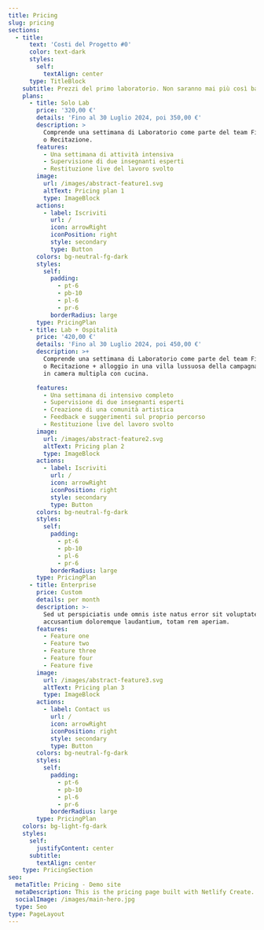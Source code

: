 ```yaml
---
title: Pricing
slug: pricing
sections:
  - title:
      text: 'Costi del Progetto #0'
      color: text-dark
      styles:
        self:
          textAlign: center
      type: TitleBlock
    subtitle: Prezzi del primo laboratorio. Non saranno mai più così bassi!
    plans:
      - title: Solo Lab
        price: '320,00 €'
        details: 'Fino al 30 Luglio 2024, poi 350,00 €'
        description: >
          Comprende una settimana di Laboratorio come parte del team Filmmaking
          o Recitazione.
        features:
          - Una settimana di attività intensiva
          - Supervisione di due insegnanti esperti
          - Restituzione live del lavoro svolto
        image:
          url: /images/abstract-feature1.svg
          altText: Pricing plan 1
          type: ImageBlock
        actions:
          - label: Iscriviti
            url: /
            icon: arrowRight
            iconPosition: right
            style: secondary
            type: Button
        colors: bg-neutral-fg-dark
        styles:
          self:
            padding:
              - pt-6
              - pb-10
              - pl-6
              - pr-6
            borderRadius: large
        type: PricingPlan
      - title: Lab + Ospitalità
        price: '420,00 €'
        details: 'Fino al 30 Luglio 2024, poi 450,00 €'
        description: >+
          Comprende una settimana di Laboratorio come parte del team Filmmaking
          o Recitazione + alloggio in una villa lussuosa della campagna toscana
          in camera multipla con cucina.

        features:
          - Una settimana di intensivo completo
          - Supervisione di due insegnanti esperti
          - Creazione di una comunità artistica
          - Feedback e suggerimenti sul proprio percorso
          - Restituzione live del lavoro svolto
        image:
          url: /images/abstract-feature2.svg
          altText: Pricing plan 2
          type: ImageBlock
        actions:
          - label: Iscriviti
            url: /
            icon: arrowRight
            iconPosition: right
            style: secondary
            type: Button
        colors: bg-neutral-fg-dark
        styles:
          self:
            padding:
              - pt-6
              - pb-10
              - pl-6
              - pr-6
            borderRadius: large
        type: PricingPlan
      - title: Enterprise
        price: Custom
        details: per month
        description: >-
          Sed ut perspiciatis unde omnis iste natus error sit voluptatem
          accusantium doloremque laudantium, totam rem aperiam.
        features:
          - Feature one
          - Feature two
          - Feature three
          - Feature four
          - Feature five
        image:
          url: /images/abstract-feature3.svg
          altText: Pricing plan 3
          type: ImageBlock
        actions:
          - label: Contact us
            url: /
            icon: arrowRight
            iconPosition: right
            style: secondary
            type: Button
        colors: bg-neutral-fg-dark
        styles:
          self:
            padding:
              - pt-6
              - pb-10
              - pl-6
              - pr-6
            borderRadius: large
        type: PricingPlan
    colors: bg-light-fg-dark
    styles:
      self:
        justifyContent: center
      subtitle:
        textAlign: center
    type: PricingSection
seo:
  metaTitle: Pricing - Demo site
  metaDescription: This is the pricing page built with Netlify Create.
  socialImage: /images/main-hero.jpg
  type: Seo
type: PageLayout
---
```

